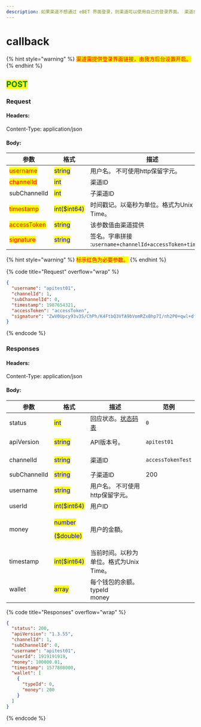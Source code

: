 ```yaml
---
description: 如果渠道不想通过 eBET 界面登录，则渠道可以使用自己的登录界面。 渠道在验证玩家后必须请求该API 通知eBET让玩家登录游戏。
---
```


# callback

{% hint style="warning" %}
<mark style="color:red;">渠道需提供登录界面链接，由我方后台设置开启。</mark>
{% endhint %}

## <mark style="color:green;">POST</mark>

### **Request**

#### Headers:

Content-Type: application/json

#### Body:

| 参数                                          | 格式                                           | 描述                                                  |
| ------------------------------------------- | -------------------------------------------- | --------------------------------------------------- |
| <mark style="color:red;">username</mark>    | <mark style="color:blue;">string</mark>      | 用户名。 不可使用http保留字元。                                  |
| <mark style="color:red;">channelId</mark>   | <mark style="color:blue;">int</mark>         | 渠道ID                                                |
| subChannelId                                | <mark style="color:blue;">int</mark>         | 子渠道ID                                               |
| <mark style="color:red;">timestamp</mark>   | <mark style="color:blue;">int($int64)</mark> | 时间戳记。以毫秒为单位。格式为Unix Time。                           |
| <mark style="color:red;">accessToken</mark> | <mark style="color:blue;">string</mark>      | 该参数值由渠道提供                                           |
| <mark style="color:red;">signature</mark>   | <mark style="color:blue;">string</mark>      | 签名。字串拼接 :`username+channelId+accessToken+timestamp` |

{% hint style="warning" %}
<mark style="color:red;">标示红色为必要参数。</mark>
{% endhint %}

{% code title="Request" overflow="wrap" %}
```json
{
  "username": "apitest01",
  "channelId": 1,
  "subChannelId": 0,
  "timestamp": 1987654321,
  "accessToken": "accessToken",
  "signature": "ZwV0Upcy93v3S/ChPh/K4FtbQ3VfA9bVomRZxBhp7I/nh2P0+qwl+dfax4QZrLwT3TuFIJGv1+nWBb+oTN5bdg=="
}
```
{% endcode %}

### **Responses**

#### Headers:

Content-Type: application/json

#### Body:

<table><thead><tr><th>参数</th><th>格式</th><th>描述</th><th data-hidden>范例</th></tr></thead><tbody><tr><td>status</td><td><mark style="color:blue;">int</mark></td><td>回应状态。<a href="../../ebet-xiang-ying-zhuang-tai-ma.md">状态码表</a></td><td><pre><code>0
</code></pre></td></tr><tr><td>apiVersion</td><td><mark style="color:blue;">string</mark></td><td>API版本号。</td><td><pre><code>apitest01
</code></pre></td></tr><tr><td>channelId</td><td><mark style="color:blue;">string</mark></td><td>渠道ID</td><td><pre><code>accessTokenTest
</code></pre></td></tr><tr><td>subChannelId</td><td><mark style="color:blue;">string</mark></td><td>子渠道ID</td><td>200</td></tr><tr><td>username</td><td><mark style="color:blue;">string</mark></td><td>用户名。 不可使用http保留字元。</td><td></td></tr><tr><td>userId</td><td><mark style="color:blue;">int($int64)</mark></td><td>用户ID</td><td></td></tr><tr><td>money</td><td><p><mark style="color:blue;">number</mark></p><p><mark style="color:blue;">($double)</mark></p></td><td>用户的金額。</td><td></td></tr><tr><td>timestamp</td><td><mark style="color:blue;">int($int64)</mark></td><td>当前时间。以秒为单位。格式为Unix Time。</td><td></td></tr><tr><td>wallet</td><td><mark style="color:blue;">array</mark></td><td>每个钱包的余额。<br>typeId<br>money</td><td></td></tr></tbody></table>

{% code title="Responses" overflow="wrap" %}
```json
{
  "status": 200,
  "apiVersion": "1.3.55",
  "channelId": 1,
  "subChannelId": 0,
  "username": "apitest01",
  "userId": 1919191919,
  "money": 100000.01,
  "timestamp": 1577808000,
  "wallet": [
    {
      "typeId": 0,
      "money": 200
    }
  ]
}
```
{% endcode %}
